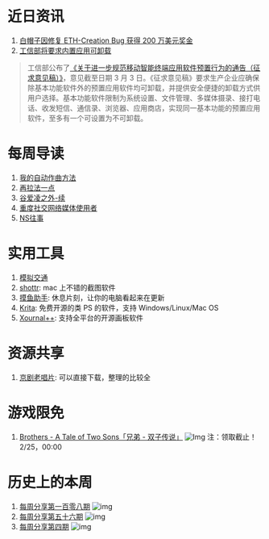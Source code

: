 # 近日资讯

1. [白帽子因修复 ETH-Creation Bug 获得 200 万美元奖金](https://cryptoadventure.com/white-hat-hacker-awarded-2-million-for-fixing-eth-creation-bug/)
2. [工信部将要求内置应用可卸载](https://www.miit.gov.cn/gzcy/yjzj/art/2022/art_e50ed15ce3a84adc849f5a8563d0a24f.html)

> 工信部公布了[《关于进一步规范移动智能终端应用软件预置行为的通告（征求意见稿）》](https://www.miit.gov.cn/cms_files/filemanager/1226211233/attach/202112/707e36b243fd4c3f905184413c453f70.doc)，意见截至日期 3 月 3 日。《征求意见稿》要求生产企业应确保除基本功能软件外的预置应用软件均可卸载，并提供安全便捷的卸载方式供用户选择。基本功能软件限制为系统设置、文件管理、多媒体摄录、接打电话、收发短信、通信录、浏览器、应用商店，实现同一基本功能的预置应用软件，至多有一个可设置为不可卸载。

# 每周导读

1. [我的自动作曲方法](https://flujoo.github.io/en/my-approach-to-automatic-musical-composition/)
2. [再拉法一点](https://mp.weixin.qq.com/s/qOJ_8doL4wYKEWQn3Qf-1g)
3. [谷爱凌之外-续](https://mp.weixin.qq.com/s/fc_m13p7WRiLaESF9yQRNw)
4. [重度社交网络媒体使用者](https://mp.weixin.qq.com/s/BkkvtpG6D2LELef43XXZQw)
5. [NS往事](https://mp.weixin.qq.com/s/ii6ovwRCOqYcbMoAYzDJWQ)

# 实用工具

1. [模拟交通](https://traffic-simulation.de/ring.html)
2. [shottr](): mac 上不错的截图软件
3. [摸鱼助手](http://sit.widget4.com/): 休息片刻，让你的电脑看起来在更新
4. [Krita](https://krita.org/en/download/krita-desktop/): 免费开源的类 PS 的软件，支持 Windows/Linux/Mac OS
5. [Xournal++](https://github.com/xournalpp/xournalpp/): 支持全平台的开源画板软件

# 资源共享

1. [京剧老唱片](https://oldrecords.xikao.com/): 可以直接下载，整理的比较全

# 游戏限免

1. [Brothers - A Tale of Two Sons「兄弟 - 双子传说」](https://www.epicgames.com/store/en-US/p/brothers-a-tale-of-two-sons)
![Img](http://mmbiz.qpic.cn/sz_mmbiz_png/pDARXZuibAKSIbY0PWYMPS27Q87vYObVEsdlfA1icKUY2ubkR01H32EibeUPrRmK1EnqFTBQdiarKctgraY9KsicYvQ/0?wx_fmt=png)
注：领取截止！2/25，00:00

# 历史上的本周

1. [每周分享第一百零八期](https://mp.weixin.qq.com/s/Y4AynX452qse1ZVDKXv4aQ)
![img](https://mmbiz.qpic.cn/sz_mmbiz_jpg/pDARXZuibAKRomR9T3XnCw85zqSmJ1ia2EPZggZLMjaTAa5sge4uhPpAKOxmlfkyIvwpdjqfHF94TpO7naKHa3mw/640?wx_fmt=jpeg&tp=webp&wxfrom=5&wx_lazy=1&wx_co=1)
2. [每周分享第五十六期](https://mp.weixin.qq.com/s/nKvq_O6idyWZJIp4T3O2Qw)
![img](https://mmbiz.qpic.cn/sz_mmbiz_jpg/pDARXZuibAKQ8Zic7x308oU9h6BUia23hB18R1LrOHTc62CcjuFQZXmjkdjTicW1yISZIhKhbD50RicqicibLxPIa6ic8Q/640?wx_fmt=jpeg&tp=webp&wxfrom=5&wx_lazy=1&wx_co=1)
3. [每周分享第四期](https://mp.weixin.qq.com/s/w23WSwq13DsuNLaZrHDqrA)
![img](https://mmbiz.qpic.cn/mmbiz_jpg/pDARXZuibAKRGOPdl3bbG0YwAmahibIqKic0ibaT7ibgib4r6ckU0uStQ3sq0N2uOcKkLRIj0EKGQJ0syF9B2znU6Mfg/640?wx_fmt=jpeg&tp=webp&wxfrom=5&wx_lazy=1&wx_co=1)
